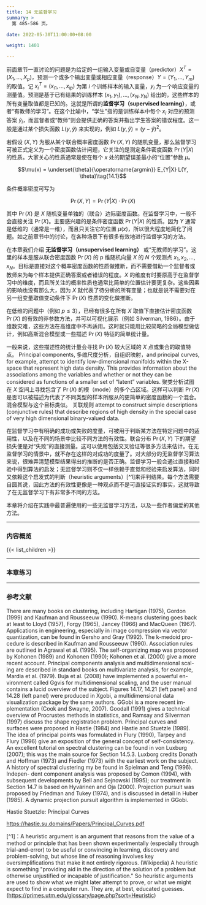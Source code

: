 ```yaml
---
title: 14 无监督学习
summary: >
  第 485-586 页。

date: 2022-05-30T11:00:00+08:00

weight: 1401

---
```


前面章节一直讨论的问题是为给定的一组输入变量或自变量（predictor）$X^T = (X_1 , \dots, X_p )$，预测一个或多个输出变量或相应变量（response）$Y = (Y_1 ,\dots, Y_m )$ 的取值。记 $x_i^T=(x_{i1},\dots,x_{ip})$ 为第 $i$ 个训练样本的输入变量，$y_i$ 为一个响应变量的测量值。预测是基于已有结果的训练样本 $(x_1 , y_1 ), \dots , (x_N , y_N )$ 给出的，这些样本的所有变量取值都是已知的。这就是所谓的**监督学习（supervised learning）**，或者“有教师的学习”。在这个比喻中，“学生”指的是训练样本中每个 $x_i$ 对应的预测答案 $\hat{y}_i$，而监督者或“教师”则会提供正确的答案并指出学生答案的错误程度。这一般是通过某个损失函数 $L(y,\hat{y})$ 来实现的，例如 $L(y,\hat{y})=(y-\hat{y})^2$。

若假设 $(X,Y)$ 为服从某个联合概率密度函数 $\operatorname{Pr}(X,Y)$ 的随机变量，那么监督学习可被正式定义为一个密度函数估计问题，它关注的是测定条件密度函数 $\operatorname{Pr}(Y|X)$ 的性质。大家关心的性质通常是使在每个 $x$ 处的期望误差最小的“位置”参数 $\mu$。

$$\mu(x) = \underset{\theta}{\operatorname{argmin}}
E_{Y|X} L(Y, \theta)\tag{14.1}$$

条件概率密度可写为

$$\operatorname{Pr}(X, Y ) = \operatorname{Pr}(Y |X) \cdot \operatorname{Pr}(X)$$

其中 $\operatorname{Pr}(X)$ 是 $X$ 随机变量单独的（联合）边际密度函数。在监督学习中，一般不会直接关注 $\operatorname{Pr}(X)$。主要感兴趣的是条件密度函数 $\operatorname{Pr}(Y|X)$ 的性质。因为 $Y$ 通常是低维的（通常是一维），而且只关注它的位置 $\mu(x)$，所以很大程度地简化了问题。如之前章节中的讨论，在各种场景下有很多有效地进行监督学习的方法。

在本章我们介绍 **无监督学习（unsupervised learning）** 或“无教师的学习”。这里的样本是服从联合密度函数 $\operatorname{Pr}(X)$ 的 p 维随机向量 $X$ 的 $N$ 个观测点 $x_1,x_2,\dots,x_N$。目标是直接对这个概率密度函数的性质做推断，而不需要借助一个监督者或教师来为每个样本提供正确答案或者错误的程度。$X$ 的维度有时要原高于在监督学习中的维度，而且所关注的概率性质也通常比简单的位置估计要更复杂。这些因素的影响也没有那么大，因为 $X$ 就代表了待分析的所有变量；也就是说不需要对在另一组变量取值变动条件下 $\operatorname{Pr}(X)$ 性质的变化做推断。

在低维的问题中（例如 $p\leq 3$），已经有很多在所有 $X$ 取值下直接估计密度函数 $\operatorname{Pr}(X)$ 的有效的非参数方法，并可以可视化展示（例如 Silverman, 1986）。由于维数灾难，这些方法在高维度中不再适用。这时就只能用比较简略的全局模型做估计，例如高斯混合模型或一些描述 $\operatorname{Pr}(X)$ 特征的简单统计量。

一般来说，这些描述性的统计量会寻找 $\operatorname{Pr}(X)$ 较大区域的 $X$ 点或集合的取值特点。
Principal components, 多维尺度分析，自组织映射，and principal
curves, for example, attempt to identify low-dimensional manifolds within
the X-space that represent high data density. This provides information
about the associations among the variables and whether or not they can be
considered as functions of a smaller set of “latent” variables.
聚类分析试图在 $X$ 空间上寻找包含了 $\operatorname{Pr}(X)$ 的模（mode）的多个凸区域。这样可以判断 $\operatorname{Pr}(X)$ 是否可以被描述为代表了不同类型的样本所服从的更简单的密度函数的一个混合。混合模型与这个目标类似。
关联规则 attempt to construct simple descriptions (conjunctive rules) that describe regions
of high density in the special case of very high dimensional binary-valued
data.

在监督学习中有明确的成功或失败的度量，可被用于判断某方法在特定问题中的适用性，以及在不同的场景中比较不同方法的有效性。联合分布 $\operatorname{Pr}(X,Y)$ 下的期望损失便是对“失败”的直接测量。这可以使用包括交叉验证等很多方法来估计。在无监督学习的情景中，就不存在这样的对成功的度量了。对大部分的无监督学习算法来说，很难弄清楚模型结果得出的推断的是否正确。监督学习一般会通过直接和经验中得到算法的启发；无监督学习则不仅一样依赖于直觉和经验来启发算法，同时又依赖这个启发式的判断（heuristic arguments）[^1]来评判结果。每个方法需要自圆其说，因此方法的有效性更像是一种观点而不是可直接证实的事实，这就导致了在无监督学习下有非常多不同的方法。

本章将介绍在实践中最普遍使用的一些无监督学习方法，以及一些作者偏爱的其他方法。

----------
### 内容概览
{{< list_children >}}

----------
### 本章练习

----------
### 参考文献
There are many books on clustering, including Hartigan (1975), Gordon
(1999) and Kaufman and Rousseeuw (1990). K-means clustering goes back
at least to Lloyd (1957), Forgy (1965), Jancey (1966) and MacQueen (1967).
Applications in engineering, especially in image compression via vector
quantization, can be found in Gersho and Gray (1992). The k-medoid pro-
cedure is described in Kaufman and Rousseeuw (1990). Association rules
are outlined in Agrawal et al. (1995). The self-organizing map was proposed
by Kohonen (1989) and Kohonen (1990); Kohonen et al. (2000) give a more
recent account. Principal components analysis and multidimensional scal-
ing are described in standard books on multivariate analysis, for example,
Mardia et al. (1979). Buja et al. (2008) have implemented a powerful en-
vironment called Ggvis for multidimensional scaling, and the user manual
contains a lucid overview of the subject. Figures 14.17, 14.21 (left panel)
and 14.28 (left panel) were produced in Xgobi, a multidimensional data
visualization package by the same authors. GGobi is a more recent im-
plementation (Cook and Swayne, 2007). Goodall (1991) gives a technical
overview of Procrustes methods in statistics, and Ramsay and Silverman
(1997) discuss the shape registration problem. Principal curves and surfaces
were proposed in Hastie (1984) and Hastie and Stuetzle (1989). The idea of
principal points was formulated in Flury (1990), Tarpey and Flury (1996)
give an exposition of the general concept of self-consistency. An excellent
tutorial on spectral clustering can be found in von Luxburg (2007); this was
the main source for Section 14.5.3. Luxborg credits Donath and Hoffman
(1973) and Fiedler (1973) with the earliest work on the subject. A history
of spectral clustering my be found in Spielman and Teng (1996). Indepen-
dent component analysis was proposed by Comon (1994), with subsequent
developments by Bell and Sejnowski (1995); our treatment in Section 14.7
is based on Hyvärinen and Oja (2000). Projection pursuit was proposed by
Friedman and Tukey (1974), and is discussed in detail in Huber (1985). A
dynamic projection pursuit algorithm is implemented in GGobi.

Hastie Stuetzle: Principal Curves

https://hastie.su.domains/Papers/Principal_Curves.pdf

[^1]：A heuristic argument is an argument that reasons from the value of a method or principle that has been shown experimentally (especially through trial-and-error) to be useful or convincing in learning, discovery and problem-solving, but whose line of reasoning involves key oversimplifications that make it not entirely rigorous. (Wikipedia) A heuristic is something "providing aid in the direction of the solution of a problem but otherwise unjustified or incapable of justification."  So heuristic arguments are used to show what we might later attempt to prove, or what we might expect to find in a computer run.  They are, at best, educated guesses. (https://primes.utm.edu/glossary/page.php?sort=Heuristic)